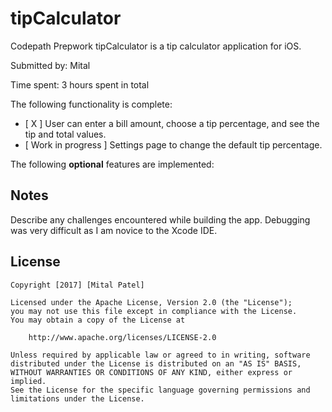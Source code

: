 # tipCalculator
Codepath Prepwork
tipCalculator is a tip calculator application for iOS.

Submitted by: Mital

Time spent: 3 hours spent in total

The following functionality is complete:

* [ X ] User can enter a bill amount, choose a tip percentage, and see the tip and total values.
* [ Work in progress ] Settings page to change the default tip percentage. 

The following **optional** features are implemented:

## Notes

Describe any challenges encountered while building the app.
Debugging was very difficult as I am novice to the Xcode IDE.

## License

    Copyright [2017] [Mital Patel]

    Licensed under the Apache License, Version 2.0 (the "License");
    you may not use this file except in compliance with the License.
    You may obtain a copy of the License at

        http://www.apache.org/licenses/LICENSE-2.0

    Unless required by applicable law or agreed to in writing, software
    distributed under the License is distributed on an "AS IS" BASIS,
    WITHOUT WARRANTIES OR CONDITIONS OF ANY KIND, either express or implied.
    See the License for the specific language governing permissions and
    limitations under the License.
